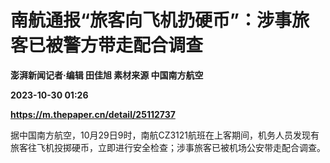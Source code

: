 # 南航通报“旅客向飞机扔硬币”：涉事旅客已被警方带走配合调查
**澎湃新闻记者·编辑 田佳旭 素材来源 中国南方航空**

**2023-10-30 01:26**

**https://m.thepaper.cn/detail/25112737**

据中国南方航空，10月29日9时，南航CZ3121航班在上客期间，机务人员发现有旅客往飞机投掷硬币，立即进行安全检查；涉事旅客已被机场公安带走配合调查。